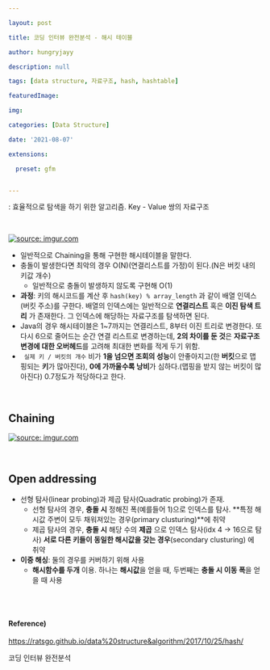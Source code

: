 ```yaml
---

layout: post

title: 코딩 인터뷰 완전분석 - 해시 테이블

author: hungryjayy

description: null

tags: [data structure, 자료구조, hash, hashtable]

featuredImage: 

img: 

categories: [Data Structure]

date: '2021-08-07'

extensions:

  preset: gfm


---
```


: 효율적으로 탐색을 하기 위한 알고리즘. Key - Value 쌍의 자료구조

<br>

[![source: imgur.com](https://i.imgur.com/EMW1YZP.png)](https://imgur.com/EMW1YZP)

* 일반적으로 Chaining을 통해 구현한 해시테이블을 말한다.
* 충돌이 발생한다면 최악의 경우 O(N)(연결리스트를 가정)이 된다.(N은 버킷 내의 키값 개수)
  * 일반적으로 충돌이 발생하지 않도록 구현해 O(1)
* **과정**: 키의 해시코드를 계산 후 `hash(key) % array_length` 과 같이 배열 인덱스(버킷 주소)를 구한다. 배열의 인덱스에는 일반적으로 **연결리스트** 혹은 **이진 탐색 트리** 가 존재한다. 그 인덱스에 해당하는 자료구조를 탐색하면 된다.
* Java의 경우 해시테이블은 1~7까지는 연결리스트, 8부터 이진 트리로 변경한다. 또 다시 6으로 줄어드는 순간 연결 리스트로 변경하는데, **2의 차이를 둔 것**은 **자료구조 변경에 대한 오버헤드**를 고려해 최대한 변화를 적게 두기 위함. 
* ` 실제 키 / 버킷의 개수` 비가 **1을 넘으면 조회의 성능**이 안좋아지고(한 **버킷**으로 맵핑되는 **키**가 많아진다), **0에 가까울수록 낭비**가 심하다.(맵핑을 받지 않는 버킷이 많아진다) 0.7정도가 적당하다고 한다.

<br>

## Chaining

[![source: imgur.com](https://i.imgur.com/7PTT8dT.png)](https://imgur.com/7PTT8dT)

<br>

## Open addressing

* 선형 탐사(linear probing)과 제곱 탐사(Quadratic probing)가 존재.
  * 선형 탐사의 경우, **충돌 시** 정해진 폭(예를들어 1)으로 인덱스를 탐사. **특정 해시값 주변이 모두 채워져있는 경우(primary clusturing)**에 취약
  * 제곱 탐사의 경우, **충돌 시** 해당 수의 **제곱** 으로 인덱스 탐사(idx 4 -> 16으로 탐사) **서로 다른 키들이 동일한 해시값을 갖는 경우**(secondary clusturing) 에 취약
* **이중 해싱**: 둘의 경우를 커버하기 위해 사용
  * **해시함수를 두개** 이용. 하나는 **해시값**을 얻을 때, 두번째는 **충돌 시 이동 폭**을 얻을 때 사용

<br><br>

#### Reference)

https://ratsgo.github.io/data%20structure&algorithm/2017/10/25/hash/

코딩 인터뷰 완전분석